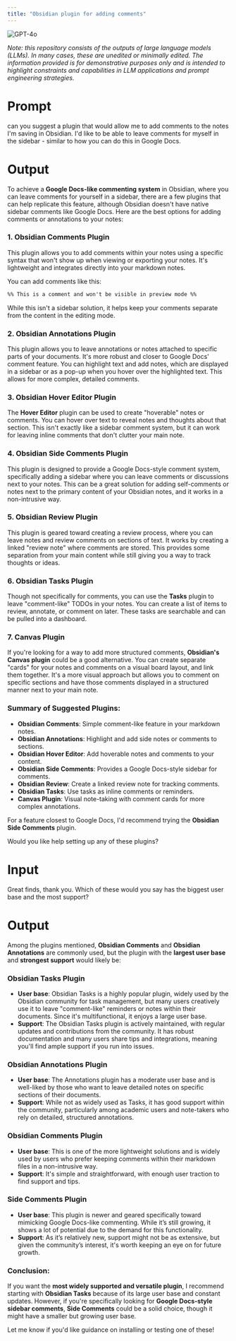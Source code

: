```yaml
---
title: "Obsidian plugin for adding comments"
---
```

![GPT-4o](https://img.shields.io/badge/GPT--4o-3333FF?style=for-the-badge&logo=openai&logoColor=white)



*Note: this repository consists of the outputs of large language models (LLMs). In many cases, these are unedited or minimally edited. The information provided is for demonstrative purposes only and is intended to highlight constraints and capabilities in LLM applications and prompt engineering strategies.*


# Prompt

can you suggest a plugin that would allow me to add comments to the notes I'm saving in Obsidian. I'd like to be able to leave comments for myself in the sidebar - similar to how you can do this in Google Docs.

# Output

To achieve a **Google Docs-like commenting system** in Obsidian, where you can leave comments for yourself in a sidebar, there are a few plugins that can help replicate this feature, although Obsidian doesn't have native sidebar comments like Google Docs. Here are the best options for adding comments or annotations to your notes:

### 1. **Obsidian Comments Plugin**
This plugin allows you to add comments within your notes using a specific syntax that won't show up when viewing or exporting your notes. It's lightweight and integrates directly into your markdown notes.

You can add comments like this:
```markdown
%% This is a comment and won't be visible in preview mode %%
```

While this isn't a sidebar solution, it helps keep your comments separate from the content in the editing mode.

### 2. **Obsidian Annotations Plugin**
This plugin allows you to leave annotations or notes attached to specific parts of your documents. It's more robust and closer to Google Docs' comment feature. You can highlight text and add notes, which are displayed in a sidebar or as a pop-up when you hover over the highlighted text. This allows for more complex, detailed comments.

### 3. **Obsidian Hover Editor Plugin**
The **Hover Editor** plugin can be used to create "hoverable" notes or comments. You can hover over text to reveal notes and thoughts about that section. This isn't exactly like a sidebar comment system, but it can work for leaving inline comments that don't clutter your main note. 

### 4. **Obsidian Side Comments Plugin**
This plugin is designed to provide a Google Docs-style comment system, specifically adding a sidebar where you can leave comments or discussions next to your notes. This can be a great solution for adding self-comments or notes next to the primary content of your Obsidian notes, and it works in a non-intrusive way.

### 5. **Obsidian Review Plugin**
This plugin is geared toward creating a review process, where you can leave notes and review comments on sections of text. It works by creating a linked "review note" where comments are stored. This provides some separation from your main content while still giving you a way to track thoughts or ideas.

### 6. **Obsidian Tasks Plugin**
Though not specifically for comments, you can use the **Tasks** plugin to leave "comment-like" TODOs in your notes. You can create a list of items to review, annotate, or comment on later. These tasks are searchable and can be pulled into a dashboard.

### 7. **Canvas Plugin**
If you're looking for a way to add more structured comments, **Obsidian's Canvas plugin** could be a good alternative. You can create separate "cards" for your notes and comments on a visual board layout, and link them together. It's a more visual approach but allows you to comment on specific sections and have those comments displayed in a structured manner next to your main note.

### Summary of Suggested Plugins:
- **Obsidian Comments**: Simple comment-like feature in your markdown notes.
- **Obsidian Annotations**: Highlight and add side notes or comments to sections.
- **Obsidian Hover Editor**: Add hoverable notes and comments to your content.
- **Obsidian Side Comments**: Provides a Google Docs-style sidebar for comments.
- **Obsidian Review**: Create a linked review note for tracking comments.
- **Obsidian Tasks**: Use tasks as inline comments or reminders.
- **Canvas Plugin**: Visual note-taking with comment cards for more complex annotations.

For a feature closest to Google Docs, I'd recommend trying the **Obsidian Side Comments** plugin.

Would you like help setting up any of these plugins?

# Input

Great finds, thank you. Which of these would you say has the biggest user base and the most support?

# Output

Among the plugins mentioned, **Obsidian Comments** and **Obsidian Annotations** are commonly used, but the plugin with the **largest user base** and **strongest support** would likely be:

### **Obsidian Tasks Plugin**
- **User base**: Obsidian Tasks is a highly popular plugin, widely used by the Obsidian community for task management, but many users creatively use it to leave "comment-like" reminders or notes within their documents. Since it's multifunctional, it enjoys a large user base.
- **Support**: The Obsidian Tasks plugin is actively maintained, with regular updates and contributions from the community. It has robust documentation and many users share tips and integrations, meaning you'll find ample support if you run into issues.

### **Obsidian Annotations Plugin**
- **User base**: The Annotations plugin has a moderate user base and is well-liked by those who want to leave detailed notes on specific sections of their documents.
- **Support**: While not as widely used as Tasks, it has good support within the community, particularly among academic users and note-takers who rely on detailed, structured annotations.

### **Obsidian Comments Plugin**
- **User base**: This is one of the more lightweight solutions and is widely used by users who prefer keeping comments within their markdown files in a non-intrusive way.
- **Support**: It's simple and straightforward, with enough user traction to find support and tips.

### **Side Comments Plugin**
- **User base**: This plugin is newer and geared specifically toward mimicking Google Docs-like commenting. While it’s still growing, it shows a lot of potential due to the demand for this functionality.
- **Support**: As it’s relatively new, support might not be as extensive, but given the community’s interest, it's worth keeping an eye on for future growth.

### Conclusion:
If you want the **most widely supported and versatile plugin**, I recommend starting with **Obsidian Tasks** because of its large user base and constant updates. However, if you're specifically looking for **Google Docs-style sidebar comments**, **Side Comments** could be a solid choice, though it might have a smaller but growing user base. 

Let me know if you'd like guidance on installing or testing one of these!